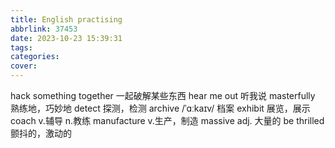 ```yaml
---
title: English practising
abbrlink: 37453
date: 2023-10-23 15:39:31
tags:
categories:
cover:
---
```


hack something together 一起破解某些东西
hear me out 听我说
masterfully 熟练地，巧妙地
detect 探测，检测
archive /ˈɑːkaɪv/ 档案
exhibit 展览，展示
coach v.辅导 n.教练
manufacture v.生产，制造
massive adj. 大量的
be thrilled 颤抖的，激动的
